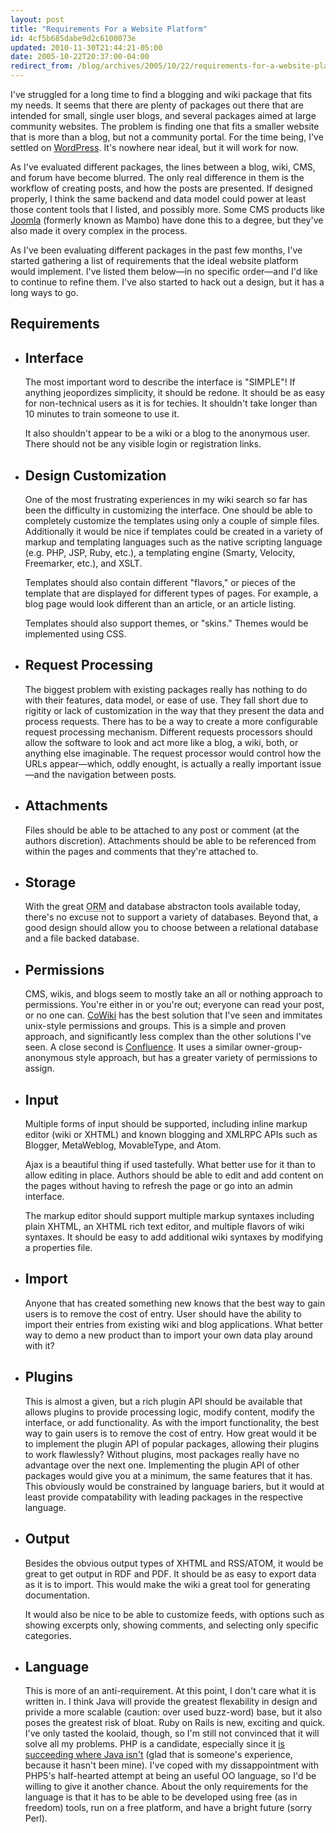 ```yaml
---
layout: post
title: "Requirements For a Website Platform"
id: 4cf5b685dabe9d2c6100073e
updated: 2010-11-30T21:44:21-05:00
date: 2005-10-22T20:37:00-04:00
redirect_from: /blog/archives/2005/10/22/requirements-for-a-website-platform/
---
```


<p>
I've struggled for a long time to find a blogging and wiki package that fits my needs. It seems that there are plenty of packages out there that are intended for small, single user blogs, and several packages aimed at large community websites. The problem is finding one that fits a smaller website that is more than a blog, but not a community portal. For the time being, I've settled on <a href="http://www.wordpress.org">WordPress</a>. It's nowhere near ideal, but it will work for now.

</p>
<p>
As I've evaluated different packages, the lines between a blog, wiki, CMS, and forum have become blurred. The only real difference in them is the workflow of creating posts, and how the posts are presented. If designed properly, I think the same backend and data model could power at least those content tools that I listed, and possibly more. Some CMS products like <a href="http://www.joomla.org/">Joomla</a> (formerly known as Mambo) have done this to a degree, but they've also made it overy complex in the process.

</p>
<p>
As I've been evaluating different packages in the past few months, I've started gathering a list of requirements that the ideal website platform would implement. I've listed them below&mdash;in no specific order&mdash;and I'd like to continue to refine them. I've also started to hack out a design, but it has a long ways to go.

</p>
<h2>
Requirements

</h2>
<ul>
<li>
<h2>
Interface

</h2>
<p>
The most important word to describe the interface is "SIMPLE"! If anything jeopordizes simplicity, it should be redone. It should be as easy for non-technical users as it is for techies. It shouldn't take longer than 10 minutes to train someone to use it.

</p>
<p>
It also shouldn't appear to be a wiki or a blog to the anonymous user. There should not be any visible login or registration links.

</p>
</li>
<li>
<h2>
Design Customization

</h2>
<p>
One of the most frustrating experiences in my wiki search so far has been the difficulty in customizing the interface. One should be able to completely customize the templates using only a couple of simple files. Additionally it would be nice if templates could be created in a variety of markup and templating languages such as the native scripting language (e.g. PHP, JSP, Ruby, etc.), a templating engine (Smarty, Velocity, Freemarker, etc.), and XSLT.

</p>
<p>
Templates should also contain different "flavors," or pieces of the template that are displayed for different types of pages. For example, a blog page would look different than an article, or an article listing.

</p>
<p>
Templates should also support themes, or "skins." Themes would be implemented using CSS.

</p>
</li>
<li>
<h2>
Request Processing

</h2>
<p>
The biggest problem with existing packages really has nothing to do with their features, data model, or ease of use. They fall short due to rigitity or lack of customization in the way that they present the data and process requests. There has to be a way to create a more configurable request processing mechanism. Different requests processors should allow the software to look and act more like a blog, a wiki, both, or anything else imaginable. The request processor would control how the URLs appear&mdash;which, oddly enought, is actually a really important issue&mdash;and the navigation between posts.

</p>
</li>
<li>
<h2>
Attachments

</h2>
<p>
Files should be able to be attached to any post or comment (at the authors discretion). Attachments should be able to be referenced from within the pages and comments that they're attached to.

</p>
</li>
<li>
<h2>
Storage

</h2>
<p>
With the great <acronym title="object-relational mapping">ORM</acronym> and database abstracton tools available today, there's no excuse not to support a variety of databases. Beyond that, a good design should allow you to choose between a relational database and a file backed database.

</p>
</li>
<li>
<h2>
Permissions

</h2>
<p>
CMS, wikis, and blogs seem to mostly take an all or nothing approach to permissions. You're either in or you're out; everyone can read your post, or no one can. <a href="http://www.cowiki.org">CoWiki</a> has the best solution that I've seen and immitates unix-style permissions and groups. This is a simple and proven approach, and significantly less complex than the other solutions I've seen. A close second is <a href="http://atlassian.com/software/confluence/">Confluence</a>. It uses a similar owner-group-anonymous style approach, but has a greater variety of permissions to assign.

</p>
</li>
<li>
<h2>
Input

</h2>
<p>
Multiple forms of input should be supported, including inline markup editor (wiki or XHTML) and known blogging and XMLRPC APIs
such as Blogger, MetaWeblog, MovableType, and Atom.

</p>
<p>
Ajax is a beautiful thing if used tastefully. What better use for it than to allow editing in place. Authors should be able to edit and add content on the pages without having to refresh the page or go into an admin interface.

</p>
<p>
The markup editor should support multiple markup syntaxes including plain XHTML, an XHTML rich text editor, and multiple flavors of wiki syntaxes. It should be easy to add additional wiki syntaxes by modifying a properties file.

</p>
</li>
<li>
<h2>
Import

</h2>
<p>
Anyone that has created something new knows that the best way to gain users is to remove the cost of entry. User should have the ability to import their entries from existing wiki and blog applications. What better way to demo a new product than to import your own data play around with it?

</p>
</li>
<li>
<h2>
Plugins

</h2>
<p>
This is almost a given, but a rich plugin API should be available that allows plugins to provide processing logic, modify content, modify the interface, or add functionality. As with the import functionality, the best way to gain users is to remove the cost of entry. How great would it be to implement the plugin API of popular packages, allowing their plugins to work flawlessly? Without plugins, most packages really have no advantage over the next one. Implementing the plugin API of other packages would give you at a minimum, the same features that it has. This obviously would be constrained by language bariers, but it would at least provide compatability with leading packages in the respective language.

</p>
</li>
<li>
<h2>
Output

</h2>
<p>
Besides the obvious output types of XHTML and RSS/ATOM, it would be great to get output in RDF and PDF. It should be as easy to export data as it is to import. This would make the wiki a great tool for generating documentation.

</p>
<p>
It would also be nice to be able to customize feeds, with options such as showing excerpts only, showing comments, and selecting only specific categories.

</p>
</li>
<li>
<h2>
Language

</h2>
<p>
This is more of an anti-requirement. At this point, I don't care what it is written in. I think Java will provide the greatest flexability in design and privide a more scalable (caution: over used buzz-word) base, but it also poses the greatest risk of bloat. Ruby on Rails is new, exciting and quick. I've only tasted the koolaid, though, so I'm still not convinced that it will solve all my problems. PHP is a candidate, especially since it <a href="http://developers.slashdot.org/article.pl?sid=05/10/21/1240258">is succeeding where Java isn't</a> (glad that is someone's experience, because it hasn't been mine). I've coped with my dissappointment with PHP5's half-hearted attempt at being an useful OO language, so I'd be willing to give it another chance. About the only requirements for the language is that it has to be able to be developed using free (as in freedom) tools, run on a free platform, and have a bright future (sorry Perl).

</p>
</li>
</ul>
